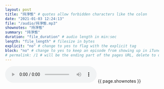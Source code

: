 ```yaml
---
layout: post
title: "持淨態" # quotes allow forbidden characters like the colon
date: "2021-01-03 12:24:13"
file: "/audio/持淨態.mp3"
shownotes: "持淨態"
summary: "持淨態"
duration: "file_duration" # audio length in min:sec
length: "file_length" # filesize in bytes
explicit: "no" # change to yes to flag with the explicit tag
block: "no" # change to yes to keep an episode from showing up in iTunes
# permalink: /1 # will be the ending part of the pages URL, delete to default to the title
---
```


<audio controls>
<source src="{{site.url}}{{site.baseurl}}{{ page.file }}" type="audio/x-mp3">
Your browser does not support the audio element.
</audio>
{{ page.shownotes }}

